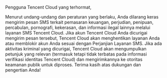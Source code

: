 Pengguna Tencent Cloud yang terhormat,

Menurut undang-undang dan peraturan yang berlaku, Anda dilarang keras mengirim pesan SMS terkait pemasaran keuangan, perjudian, penipuan, percabulan, pornografi, kekerasan, dan informasi ilegal lainnya melalui layanan SMS Tencent Cloud. Jika akun Tencent Cloud Anda dicurigai mengirim pesan tersebut, Tencent Cloud akan menghentikan layanan Anda atau memblokir akun Anda sesuai dengan Perjanjian Layanan SMS. Jika ada aktivitas kriminal yang dicurigai, Tencent Cloud akan mengumpulkan petunjuk yang relevan (termasuk tetapi tidak terbatas pada informasi verifikasi identitas Tencent Cloud) dan mengirimkannya ke otoritas keamanan publik untuk diproses. Terima kasih atas dukungan dan pengertian Anda!

